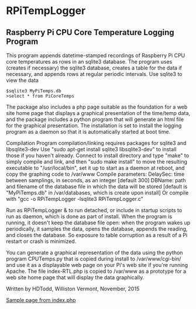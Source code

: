 # RPiTempLogger
## Raspberry Pi CPU Core Temperature Logging Program

This program appends datetime-stamped recordings of Raspberry Pi CPU core temperatures as rows 
in an sqlite3 database.  The program uses (creates if necessary) the sqlite3 database, creates
a table for the data if necessary, and appends rows at regular periodic intervals.  Use
sqlite3 to view the data

    $sqlite3 MyPiTemps.db
    >select * from PiCoreTemps

The package also includes a php page suitable as the foundation for a web site home page that displays
a graphical presentation of the time/temp data, and the package includes a python program
that will generate an html file for the graphical presentation.  The installation is set to
install the logging program as a daemon so that it is automatically started at boot time.

Compilation 
  Program compilation/linking requires packages for sqlite3 and libsqlite3-dev
  Use "sudo apt-get install sqlite3 libsqlite3-dev" to install those if you haven't already.
  Connect to install directory and type "make" to simply compile and link, and then
    "sudo make install" to move the resulting executable to "/usr/local/bin", set it up
    to start as a daemon at reboot, and copy the graphing code to /var/www
  Compile parameters:
      DelaySec:  time between samplings, in seconds, as an integer [default 300]
      DBName:    path and filename of the database file in which the data will be stored
                 [default is "MyPiTemps.db" in /var/databases, which is create upon install]
  Or compile with "gcc -o RPiTempLogger -lsqlite3 RPiTempLogger.c"
  
Run as 
  RPiTempLogger &
to run detached, or include in startup scripts to run as daemon, which is done as part of install.
When the program is running, it doesn't keep the database file open: when the program wakes
up periodically, it samples the data, opens the database, appends the reading, and closes the 
database.  So exposure to table corruption as a result of a Pi restart or crash is minimized.

You can generate a graphical representation of the data using the python program CPUTemps.py
that is copied during install to /var/www/cgi-bin/ and use it as a displayable web page
on your Pi's web site if you're running Apache.  The file index-RTL.php is copied to /var/www
as a prototype for a web site home page that will display the data graphically.

  Written by HDTodd, Williston Vermont, November, 2015

[Sample page from index.php](https://github.com/hdtodd/RPiTempLogger/RPiTL.jpg "Sample page from index.php")
